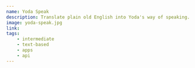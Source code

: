 ```yaml
---
name: Yoda Speak
description: Translate plain old English into Yoda's way of speaking.
image: yoda-speak.jpg
link:
tags:
    - intermediate
    - text-based
    - apps
    - api
---
```

